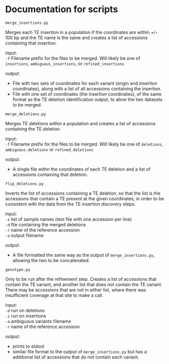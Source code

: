 # Documentation for scripts

```
merge_insertions.py
```

Merges each TE insertion in a population if the coordinates are within +/- 100 bp and the TE name is the same and creates a list of accessions containing that insertion.

input:  
  `-f` Filename prefix for the files to be merged. Will likely be one of `insertions`, `ambiguous_insertions`, or `refined_insertions`
  
output:  
  * File with two sets of coordinates for each variant (origin and insertion coordinates), along with a list of all accessions containing the insertion.  
  * File with one set of coordinates (the insertion coordinates), of the same format as the TE deletion identification output, to allow the two datasets to be merged.


```
merge_deletions.py
```

Merges TE deletions within a population and creates a list of accessions containing the TE deletion.

input:  
  `-f` Filename prefix for the files to be merged. Will likely be one of `deletions`, `ambiguous_deletions` or `refined_deletions`
  
output:  
  * A single file withn the coordinates of each TE deletion and a list of accessions containing that deletion.
  
```
flip_deletions.py
```

Inverts the list of accessions containing a TE deletion, so that the list is the accessions that contain a TE present at the given coordinates, in order to be consistent with the data from the TE insertion discovery steps.

input:  
  `-s` list of sample names (text file with one accession per line)  
  `-d` file containing the merged deletions  
  `-r` name of the reference accession  
  `-o` output filename
  
output:
  * A file formatted the same way as the output of `merge_insertions.py`, allowing the two to be concatenated.
  
```
genotype.py
```

Only to be run after the refinement step. Creates a list of accessions that contain the TE variant, and another list that does not contain the TE variant. There may be accessions that are not in either list, where there was insufficient coverage at that site to make a call.

input:  
  `-d` run on deletions  
  `-i` run on insertions  
  `-a` ambiguous variants filename  
  `-r` name of the reference accession  
  
output:  
  * prints to stdout  
  * similar file format to the output of `merge_insertions.py` but has a additional list of accessions that do not contain each variant.

